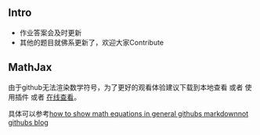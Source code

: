 ## Intro

- 作业答案会及时更新
- 其他的题目就佛系更新了，欢迎大家Contribute


## MathJax

由于github无法渲染数学符号，为了更好的观看体验建议下载到本地查看 或者 使用插件 或者 [在线查看](https://sakura0423.github.io)。

具体可以参考[how to show math equations in general githubs markdownnot githubs blog](https://stackoverflow.com/questions/11256433/how-to-show-math-equations-in-general-githubs-markdownnot-githubs-blog)

